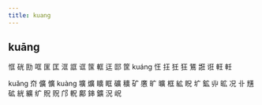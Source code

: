 ```yaml
---
title: kuang
---
```


## kuāng
恇
硄
劻
哐
匩
匡
洭
誆
诓
筺
軭
迋
邼
筐
kuáng
忹
抂
狅
狂
鵟
誑
诳
軖
軠




kuǎng
夼
儣
懭
kuàng
壙
爌
矌
眶
礦
穬
矿
懬
旷
曠
框
絋
眖
圹
鉱
丱
昿
况
卝
黋
砿
絖
纊
纩
貺
贶
邝
軦
鄺
鋛
鑛
況
岲
